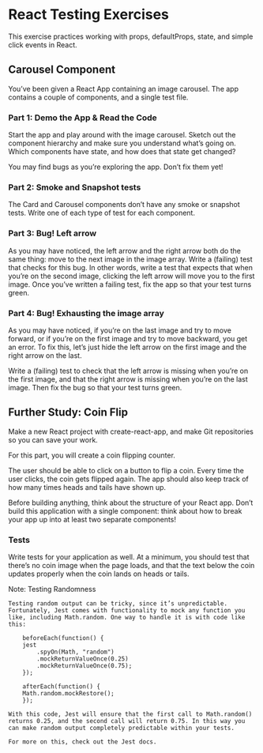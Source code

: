 # React Testing Exercises

This exercise practices working with props, defaultProps, state, and simple click events in React.

## Carousel Component

You’ve been given a React App containing an image carousel. The app contains a couple of components, and a single test file.

### Part 1: Demo the App & Read the Code

Start the app and play around with the image carousel. Sketch out the component hierarchy and make sure you understand what’s going on. Which components have state, and how does that state get changed?

You may find bugs as you’re exploring the app. Don’t fix them yet!

### Part 2: Smoke and Snapshot tests

The Card and Carousel components don’t have any smoke or snapshot tests. Write one of each type of test for each component.

### Part 3: Bug! Left arrow

As you may have noticed, the left arrow and the right arrow both do the same thing: move to the next image in the image array. Write a (failing) test that checks for this bug. In other words, write a test that expects that when you’re on the second image, clicking the left arrow will move you to the first image. Once you’ve written a failing test, fix the app so that your test turns green.

### Part 4: Bug! Exhausting the image array

As you may have noticed, if you’re on the last image and try to move forward, or if you’re on the first image and try to move backward, you get an error. To fix this, let’s just hide the left arrow on the first image and the right arrow on the last.

Write a (failing) test to check that the left arrow is missing when you’re on the first image, and that the right arrow is missing when you’re on the last image. Then fix the bug so that your test turns green.

## Further Study: Coin Flip

Make a new React project with create-react-app, and make Git repositories so you can save your work.

For this part, you will create a coin flipping counter.

The user should be able to click on a button to flip a coin. Every time the user clicks, the coin gets flipped again. The app should also keep track of how many times heads and tails have shown up.

Before building anything, think about the structure of your React app. Don’t build this application with a single component: think about how to break your app up into at least two separate components!

### Tests

Write tests for your application as well. At a minimum, you should test that there’s no coin image when the page loads, and that the text below the coin updates properly when the coin lands on heads or tails.

Note: Testing Randomness

    Testing random output can be tricky, since it’s unpredictable. Fortunately, Jest comes with functionality to mock any function you like, including Math.random. One way to handle it is with code like this:

        beforeEach(function() {
        jest
            .spyOn(Math, "random")
            .mockReturnValueOnce(0.25)
            .mockReturnValueOnce(0.75);
        });

        afterEach(function() {
        Math.random.mockRestore();
        });

    With this code, Jest will ensure that the first call to Math.random() returns 0.25, and the second call will return 0.75. In this way you can make random output completely predictable within your tests.

    For more on this, check out the Jest docs.
